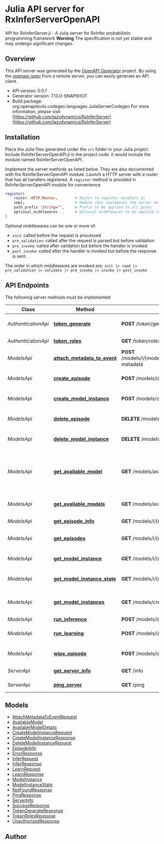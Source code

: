# Julia API server for RxInferServerOpenAPI

API for RxInferServer.jl - A Julia server for RxInfer probabilistic programming framework
**Warning** The specification is not yet stable and may undergo significant changes.


## Overview
This API server was generated by the [OpenAPI Generator](https://openapi-generator.tech) project.  By using the [openapi-spec](https://openapis.org) from a remote server, you can easily generate an API client.

- API version: 0.0.1
- Generator version: 7.13.0-SNAPSHOT
- Build package: org.openapitools.codegen.languages.JuliaServerCodegen
For more information, please visit [https://github.com/lazydynamics/RxInferServer](https://github.com/lazydynamics/RxInferServer)


## Installation
Place the Julia files generated under the `src` folder in your Julia project. Include RxInferServerOpenAPI.jl in the project code.
It would include the module named RxInferServerOpenAPI.

Implement the server methods as listed below. They are also documented with the RxInferServerOpenAPI module.
Launch a HTTP server with a router that has all handlers registered. A `register` method is provided in RxInferServerOpenAPI module for convenience.

```julia
register(
    router::HTTP.Router,        # Router to register handlers in
    impl;                       # Module that implements the server methods
    path_prefix::String="",     # Prefix to be applied to all paths
    optional_middlewares...     # Optional middlewares to be applied to all handlers
)
```

Optional middlewares can be one or more of:
- `init`: called before the request is processed
- `pre_validation`: called after the request is parsed but before validation
- `pre_invoke`: called after validation but before the handler is invoked
- `post_invoke`: called after the handler is invoked but before the response is sent

The order in which middlewares are invoked are:
`init |> read |> pre_validation |> validate |> pre_invoke |> invoke |> post_invoke`


## API Endpoints

The following server methods must be implemented:

Class | Method | HTTP request | Description
------------ | ------------- | ------------- | -------------
*AuthenticationApi* | [**token_generate**](docs/AuthenticationApi.md#token_generate) | **POST** /token/generate | Generate authentication token
*AuthenticationApi* | [**token_roles**](docs/AuthenticationApi.md#token_roles) | **GET** /token/roles | Get token roles
*ModelsApi* | [**attach_metadata_to_event**](docs/ModelsApi.md#attach_metadata_to_event) | **POST** /models/i/{model_id}/episodes/{episode_name}/events/{event_id}/attach-metadata | Attach metadata to an event
*ModelsApi* | [**create_episode**](docs/ModelsApi.md#create_episode) | **POST** /models/i/{model_id}/episodes/{episode_name}/create | Create a new episode for a model
*ModelsApi* | [**create_model_instance**](docs/ModelsApi.md#create_model_instance) | **POST** /models/create-instance | Create a new model instance
*ModelsApi* | [**delete_episode**](docs/ModelsApi.md#delete_episode) | **DELETE** /models/i/{model_id}/episodes/{episode_name}/delete | Delete an episode for a model
*ModelsApi* | [**delete_model_instance**](docs/ModelsApi.md#delete_model_instance) | **DELETE** /models/i/{model_id} | Delete a model instance
*ModelsApi* | [**get_available_model**](docs/ModelsApi.md#get_available_model) | **GET** /models/available/{model_name} | Get information about a specific model available for creation
*ModelsApi* | [**get_available_models**](docs/ModelsApi.md#get_available_models) | **GET** /models/available | Get models available for creation
*ModelsApi* | [**get_episode_info**](docs/ModelsApi.md#get_episode_info) | **GET** /models/i/{model_id}/episodes/{episode_name} | Get episode information
*ModelsApi* | [**get_episodes**](docs/ModelsApi.md#get_episodes) | **GET** /models/i/{model_id}/episodes | Get all episodes for a model
*ModelsApi* | [**get_model_instance**](docs/ModelsApi.md#get_model_instance) | **GET** /models/i/{model_id} | Get model instance information
*ModelsApi* | [**get_model_instance_state**](docs/ModelsApi.md#get_model_instance_state) | **GET** /models/i/{model_id}/state | Get the state of a model instance
*ModelsApi* | [**get_model_instances**](docs/ModelsApi.md#get_model_instances) | **GET** /models/created-instances | Get all created model instances
*ModelsApi* | [**run_inference**](docs/ModelsApi.md#run_inference) | **POST** /models/i/{model_id}/infer | Run inference
*ModelsApi* | [**run_learning**](docs/ModelsApi.md#run_learning) | **POST** /models/i/{model_id}/learn | Learn from previous observations
*ModelsApi* | [**wipe_episode**](docs/ModelsApi.md#wipe_episode) | **POST** /models/i/{model_id}/episodes/{episode_name}/wipe | Wipe all events from an episode
*ServerApi* | [**get_server_info**](docs/ServerApi.md#get_server_info) | **GET** /info | Get server information
*ServerApi* | [**ping_server**](docs/ServerApi.md#ping_server) | **GET** /ping | Health check endpoint



## Models

 - [AttachMetadataToEventRequest](docs/AttachMetadataToEventRequest.md)
 - [AvailableModel](docs/AvailableModel.md)
 - [AvailableModelDetails](docs/AvailableModelDetails.md)
 - [CreateModelInstanceRequest](docs/CreateModelInstanceRequest.md)
 - [CreateModelInstanceResponse](docs/CreateModelInstanceResponse.md)
 - [DeleteModelInstanceRequest](docs/DeleteModelInstanceRequest.md)
 - [EpisodeInfo](docs/EpisodeInfo.md)
 - [ErrorResponse](docs/ErrorResponse.md)
 - [InferRequest](docs/InferRequest.md)
 - [InferResponse](docs/InferResponse.md)
 - [LearnRequest](docs/LearnRequest.md)
 - [LearnResponse](docs/LearnResponse.md)
 - [ModelInstance](docs/ModelInstance.md)
 - [ModelInstanceState](docs/ModelInstanceState.md)
 - [NotFoundResponse](docs/NotFoundResponse.md)
 - [PingResponse](docs/PingResponse.md)
 - [ServerInfo](docs/ServerInfo.md)
 - [SuccessResponse](docs/SuccessResponse.md)
 - [TokenGenerateResponse](docs/TokenGenerateResponse.md)
 - [TokenRolesResponse](docs/TokenRolesResponse.md)
 - [UnauthorizedResponse](docs/UnauthorizedResponse.md)



## Author



